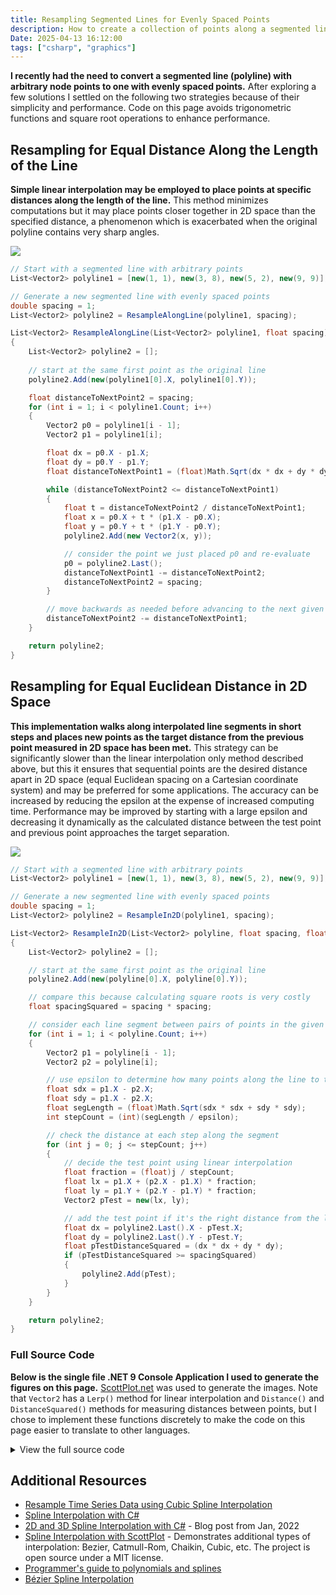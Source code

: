 ```yaml
---
title: Resampling Segmented Lines for Evenly Spaced Points
description: How to create a collection of points along a segmented line evenly spaced in line distance or 2D space
Date: 2025-04-13 16:12:00
tags: ["csharp", "graphics"]
---
```


**I recently had the need to convert a segmented line (polyline) with arbitrary node points to one with evenly spaced points.** After exploring a few solutions I settled on the following two strategies because of their simplicity and performance. Code on this page avoids trigonometric functions and square root operations to enhance performance.

## Resampling for Equal Distance Along the Length of the Line

**Simple linear interpolation may be employed to place points at specific distances along the length of the line.** This method minimizes computations but it may place points closer together in 2D space than the specified distance, a phenomenon which is exacerbated when the original polyline contains very sharp angles.

<a href="https://swharden.com/static/2025/04/13/spacing-line-1.png">
<img src="https://swharden.com/static/2025/04/13/spacing-line-1.png">
</a>

```cs
// Start with a segmented line with arbitrary points
List<Vector2> polyline1 = [new(1, 1), new(3, 8), new(5, 2), new(9, 9)];

// Generate a new segmented line with evenly spaced points
double spacing = 1;
List<Vector2> polyline2 = ResampleAlongLine(polyline1, spacing);
```

```cs
List<Vector2> ResampleAlongLine(List<Vector2> polyline1, float spacing)
{
    List<Vector2> polyline2 = [];
    
    // start at the same first point as the original line
    polyline2.Add(new(polyline1[0].X, polyline1[0].Y));

    float distanceToNextPoint2 = spacing;
    for (int i = 1; i < polyline1.Count; i++)
    {
        Vector2 p0 = polyline1[i - 1];
        Vector2 p1 = polyline1[i];

        float dx = p0.X - p1.X;
        float dy = p0.Y - p1.Y;
        float distanceToNextPoint1 = (float)Math.Sqrt(dx * dx + dy * dy);

        while (distanceToNextPoint2 <= distanceToNextPoint1)
        {
            float t = distanceToNextPoint2 / distanceToNextPoint1;
            float x = p0.X + t * (p1.X - p0.X);
            float y = p0.Y + t * (p1.Y - p0.Y);
            polyline2.Add(new Vector2(x, y));

            // consider the point we just placed p0 and re-evaluate
            p0 = polyline2.Last();
            distanceToNextPoint1 -= distanceToNextPoint2;
            distanceToNextPoint2 = spacing;
        }

        // move backwards as needed before advancing to the next given pair
        distanceToNextPoint2 -= distanceToNextPoint1;
    }

    return polyline2;
}
```

## Resampling for Equal Euclidean Distance in 2D Space

**This implementation walks along interpolated line segments in short steps and places new points as the target distance from the previous point measured in 2D space has been met.** This strategy can be significantly slower than the linear interpolation only method described above, but this it ensures that sequential points are the desired distance apart in 2D space (equal Euclidean spacing on a Cartesian coordinate system) and may be preferred for some applications. The accuracy can be increased by reducing the epsilon at the expense of increased computing time. Performance may be improved by starting with a large epsilon and decreasing it dynamically as the calculated distance between the test point and previous point approaches the target separation.

<a href="https://swharden.com/static/2025/04/13/spacing-2d-1.png">
<img src="https://swharden.com/static/2025/04/13/spacing-2d-1.png">
</a>

```cs
// Start with a segmented line with arbitrary points
List<Vector2> polyline1 = [new(1, 1), new(3, 8), new(5, 2), new(9, 9)];

// Generate a new segmented line with evenly spaced points
double spacing = 1;
List<Vector2> polyline2 = ResampleIn2D(polyline1, spacing);
```

```cs
List<Vector2> ResampleIn2D(List<Vector2> polyline, float spacing, float epsilon = 0.0001f)
{
    List<Vector2> polyline2 = [];

    // start at the same first point as the original line
    polyline2.Add(new(polyline[0].X, polyline[0].Y));

    // compare this because calculating square roots is very costly
    float spacingSquared = spacing * spacing;

    // consider each line segment between pairs of points in the given polyline
    for (int i = 1; i < polyline.Count; i++)
    {
        Vector2 p1 = polyline[i - 1];
        Vector2 p2 = polyline[i];

        // use epsilon to determine how many points along the line to try
        float sdx = p1.X - p2.X;
        float sdy = p1.X - p2.X;
        float segLength = (float)Math.Sqrt(sdx * sdx + sdy * sdy);
        int stepCount = (int)(segLength / epsilon);

        // check the distance at each step along the segment
        for (int j = 0; j <= stepCount; j++)
        {
            // decide the test point using linear interpolation
            float fraction = (float)j / stepCount;
            float lx = p1.X + (p2.X - p1.X) * fraction;
            float ly = p1.Y + (p2.Y - p1.Y) * fraction;
            Vector2 pTest = new(lx, ly);

            // add the test point if it's the right distance from the last one
            float dx = polyline2.Last().X - pTest.X;
            float dy = polyline2.Last().Y - pTest.Y;
            float pTestDistanceSquared = (dx * dx + dy * dy);
            if (pTestDistanceSquared >= spacingSquared)
            {
                polyline2.Add(pTest);
            }
        }
    }

    return polyline2;
}
```

### Full Source Code

**Below is the single file .NET 9 Console Application I used to generate the figures on this page.** [ScottPlot.net](https://scottplot.net) was used to generate the images. Note that `Vector2` has a `Lerp()` method for linear interpolation and `Distance()` and `DistanceSquared()` methods for measuring distances between points, but I chose to implement these functions discretely to make the code on this page easier to translate to other languages.

<details>
<summary>View the full source code</summary>

```cs
using System.Numerics;

List<Vector2> polyline1 = [new(1, 1), new(3, 8), new(5, 2), new(9, 9)];

for (int i = 1; i <= 10; i++)
{
    List<Vector2> polyline2 = ResampleAlongLine(polyline1, i);
    Plotting.Plot(polyline1, polyline2, i, "line", "Even Spacing Along Polyline", ScottPlot.Colors.Black.WithAlpha(.5));

    List<Vector2> polyline3 = ResampleIn2D(polyline1, i);
    Plotting.Plot(polyline1, polyline3, i, "2d", "Even Spacing in 2D Space", ScottPlot.Colors.Magenta.WithAlpha(.5));
    ShowDistances(i, polyline3);
}

static void ShowDistances(float expected, List<Vector2> polyline)
{
    var distances = Enumerable.Range(0, polyline.Count - 1)
        .Select(i => Vector2.Distance(polyline[i], polyline[i + 1]));

    Console.WriteLine($"[{expected}] " + string.Join(", ", distances));
}

static List<Vector2> ResampleAlongLine(List<Vector2> polyline1, float spacing)
{
    if (polyline1.Count < 2)
        throw new InvalidDataException("need at least 2 points");

    if (spacing <= 0)
        throw new InvalidDataException("spacing must be positive");

    List<Vector2> polyline2 = []; // will be filled with evenly-spaced points
    polyline2.Add(new(polyline1[0].X, polyline1[0].Y)); // start at the same first point

    float distanceToNextPoint2 = spacing;
    for (int i = 1; i < polyline1.Count; i++)
    {
        Vector2 p0 = polyline1[i - 1];
        Vector2 p1 = polyline1[i];

        float dx = p0.X - p1.X;
        float dy = p0.Y - p1.Y;
        float distanceToNextPoint1 = (float)Math.Sqrt(dx * dx + dy * dy);

        while (distanceToNextPoint2 <= distanceToNextPoint1)
        {
            float t = distanceToNextPoint2 / distanceToNextPoint1;
            float x = p0.X + t * (p1.X - p0.X);
            float y = p0.Y + t * (p1.Y - p0.Y);
            polyline2.Add(new Vector2(x, y));

            // consider the point we just placed p0 and re-evaluate
            p0 = polyline2.Last();
            distanceToNextPoint1 -= distanceToNextPoint2;
            distanceToNextPoint2 = spacing;
        }

        // move backwards as needed before advancing to the next given pair
        distanceToNextPoint2 -= distanceToNextPoint1;
    }

    return polyline2;
}

static List<Vector2> ResampleIn2D(List<Vector2> polyline, float spacing, float epsilon = 0.0001f)
{
    List<Vector2> polyline2 = [];

    // start at the same first point as the original line
    polyline2.Add(new(polyline[0].X, polyline[0].Y));

    // compare this because calculating square roots is very costly
    float spacingSquared = spacing * spacing;

    // consider each pair of points in the given polyline
    for (int i = 1; i < polyline.Count; i++)
    {
        Vector2 p1 = polyline[i - 1];
        Vector2 p2 = polyline[i];

        // use epsilon to determine how many points along the line to try
        int stepCount = (int)(Vector2.Distance(p1, p2) / epsilon);
        for (int j = 0; j <= stepCount; j++)
        {
            // decide the test point using linear interpolation
            float fraction = (float)j / stepCount;
            float lx = p1.X + (p2.X - p1.X) * fraction;
            float ly = p1.Y + (p2.Y - p1.Y) * fraction;
            Vector2 pTest = new(lx, ly);

            // add the test point if it's the right distance from the last one
            float dx = polyline2.Last().X - pTest.X;
            float dy = polyline2.Last().Y - pTest.Y;
            float pTestDistanceSquared = (dx * dx + dy * dy);
            if (pTestDistanceSquared >= spacingSquared)
            {
                polyline2.Add(pTest);
            }
        }
    }

    return polyline2;
}

public static class Extensions
{
    public static ScottPlot.Coordinates[] ToCoordinates(this List<Vector2> points)
    {
        return [.. points.Select(x => new ScottPlot.Coordinates(x.X, x.Y))];
    }
}

static class Plotting
{
    public static void Plot(List<Vector2> points1, List<Vector2> points2, int spacing, string name, string legend, ScottPlot.Color color)
    {
        ScottPlot.Plot plot = new();
        var sp1 = plot.Add.Scatter(points1.ToCoordinates());
        sp1.Color = ScottPlot.Colors.C1;
        sp1.LineWidth = 2;
        sp1.MarkerSize = 7;
        sp1.LegendText = "Original Polyline";

        var markers = plot.Add.Markers(points2.ToCoordinates());
        markers.Color = color;
        markers.MarkerShape = ScottPlot.MarkerShape.OpenCircle;
        markers.MarkerSize = 13;
        markers.MarkerLineWidth = 2;
        markers.LegendText = legend;

        plot.Axes.SetLimits(0, 10, 0, 10);
        plot.SavePng($"spacing-{name}-{spacing}.png", 700, 400);
    }
}
```

</details>

## Additional Resources
* [Resample Time Series Data using Cubic Spline Interpolation](https://swharden.com/blog/2022-06-23-resample-interpolation/)
* [Spline Interpolation with C#](https://swharden.com/blog/2022-01-22-spline-interpolation/)
* [2D and 3D Spline Interpolation with C#](https://swharden.com/blog/2022-01-22-spline-interpolation/) - Blog post from Jan, 2022
* [Spline Interpolation with ScottPlot](https://scottplot.net/cookbook/4.1/category/misc/#spline-interpolation) - Demonstrates additional types of interpolation: Bezier, Catmull-Rom, Chaikin, Cubic, etc. The project is open source under a MIT license.
* [Programmer's guide to polynomials and splines](https://wordsandbuttons.online/programmers_guide_to_polynomials_and_splines.html)
* [Bézier Spline Interpolation](http://scaledinnovation.com/analytics/splines/aboutSplines.html)